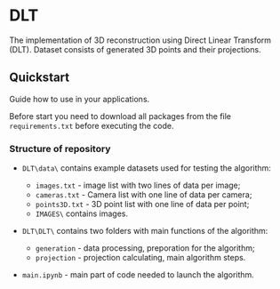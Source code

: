 # DLT
The implementation of 3D reconstruction using Direct Linear Transform (DLT). 
Dataset consists of generated 3D points and their projections.

## Quickstart

Guide how to use in your applications.

Before start you need to download all packages from the file `requirements.txt` before executing the code.

### Structure of repository

- `DLT\data\` contains example datasets used for testing the algorithm:
  - `images.txt` - image list with two lines of data per image;
  - `cameras.txt` - Camera list with one line of data per camera;
  - `points3D.txt` - 3D point list with one line of data per point;
  - `IMAGES\` contains images.

- `DLT\DLT\` contains two folders with main functions of the algorithm:
  - `generation` - data processing, preporation for the algorithm;
  - `projection` - projection calculating, main algorithm steps.

- `main.ipynb` - main part of code needed to launch the algorithm.
